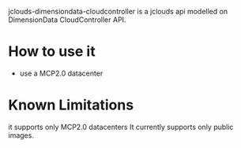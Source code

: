 jclouds-dimensiondata-cloudcontroller is a jclouds api modelled on DimensionData CloudController API.


# How to use it

- use a MCP2.0 datacenter

# Known Limitations

it supports only MCP2.0 datacenters
It currently supports only public images.
